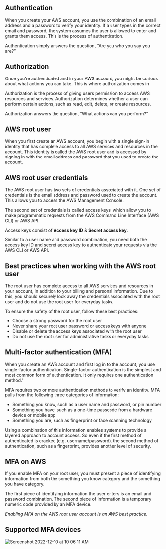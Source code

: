 ## Authentication
When you create your AWS account, you use the combination of an email address and a password to verify your identity. If a user types in the correct email and password, the system assumes the user is allowed to enter and grants them access. This is the process of authentication.

Authentication simply answers the question, “Are you who you say you are?”

## Authorization
Once you’re authenticated and in your AWS account, you might be curious about what actions you can take. This is where authorization comes in

Authorization is the process of giving users permission to access AWS resources and services. Authorization determines whether a user can perform certain actions, such as read, edit, delete, or create resources. 

Authorization answers the question, “What actions can you perform?” 

## AWS root user
When you first create an AWS account, you begin with a single sign-in identity that has complete access to all AWS services and resources in the account. This identity is called the AWS root user and is accessed by signing in with the email address and password that you used to create the account. 

## AWS root user credentials
The AWS root user has two sets of credentials associated with it. One set of credentials is the email address and password used to create the account. This allows you to access the AWS Management Console.

The second set of credentials is called access keys, which allow you to make programmatic requests from the AWS Command Line Interface (AWS CLI) or AWS API.

Access keys consist of **Access key ID** & **Secret access key**.

Similar to a user name and password combination, you need both the access key ID and secret access key to authenticate your requests via the AWS CLI or AWS API.

## Best practices when working with the AWS root user
The root user has complete access to all AWS services and resources in your account, in addition to your billing and personal information. Due to this, you should securely lock away the credentials associated with the root user and do not use the root user for everyday tasks.

To ensure the safety of the root user, follow these best practices:
- Choose a strong password for the root user
- Never share your root user password or access keys with anyone
- Disable or delete the access keys associated with the root user
- Do not use the root user for administrative tasks or everyday tasks

## Multi-factor authentication (MFA)
When you create an AWS account and first log in to the account, you use single-factor authentication.  Single-factor authentication is the simplest and most common form of authentication. It only requires one authentication method.'

MFA requires two or more authentication methods to verify an identity. MFA pulls from the following three categories of information:
- Something you know, such as a user name and password, or pin number
- Something you have, such as a one-time passcode from a hardware device or mobile app
- Something you are, such as fingerprint or face scanning technology

Using a combination of this information enables systems to provide a layered approach to account access. So even if the first method of authenticated is cracked (e.g. username/password), the second method of authentication, such as a fingerprint, provides another level of security.

## MFA on AWS
If you enable MFA on your root user, you must present a piece of identifying information from both the something you know category and the something you have category. 

The first piece of identifying information the user enters is an email and password combination. The second piece of information is a temporary numeric code provided by an MFA device.

_Enabling MFA on the AWS root user account is an AWS best practice._

## Supported MFA devices
![Screenshot 2022-12-10 at 10 06 11 AM](https://user-images.githubusercontent.com/12791515/206823517-f8a6870f-404a-418c-be83-06bf7aa07c22.png)
